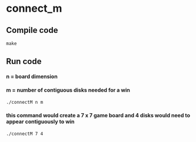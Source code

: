 # connect_m

## Compile code
```
make
```

## Run code
#### n = board dimension
#### m = number of contiguous disks needed for a win
```
./connectM n m
```

#### this command would create a 7 x 7 game board and 4 disks would need to appear contiguously to win
```
./connectM 7 4
```

